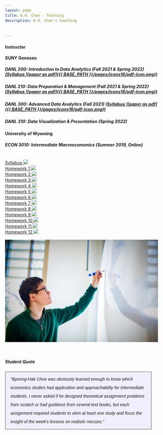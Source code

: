 ```yaml
---
layout: page
title: B.H. Choe - Teaching
description: B.H. Choe's teaching


---
```


#### <a name="Instructor"></a>Instructor



<div class="container">
	
</div>

#### <a name="SUNY Geneseo"></a>SUNY Geneseo

##### <strong>DANL 200: Introduction to Data Analytics</strong> (Fall 2021 & Spring 2022) <a href="https://drive.google.com/file/d/10TQ6Hup3HVUwlC743ZQPLJC_Eu_ELfxI/view?usp=sharing"> (Syllabus ![paper as pdf]({{ BASE_PATH }}/pages/icons16/pdf-icon.png))</a>


##### <strong>DANL 210: Data Preparation & Management</strong> (Fall 2021 & Spring 2022) <a href="https://drive.google.com/file/d/1KaKCBe1Cib5mga7fk4f9X0DIJCyuMQa_/view?usp=sharing"> (Syllabus ![paper as pdf]({{ BASE_PATH }}/pages/icons16/pdf-icon.png))</a>

##### <strong>DANL 300: Advanced Data Analytics</strong> (Fall 2021) <a href="https://drive.google.com/file/d/1OpA6iFgd5pzUFHt5Zns0EOwa4KKo37dM/view?usp=sharing"> (Syllabus ![paper as pdf]({{ BASE_PATH }}/pages/icons16/pdf-icon.png))</a>

##### <strong>DANL 310: Data Visualization & Presentation</strong> (Spring 2022) 




<div class="container">
	
</div>

#### <a name="University of Wyoming"></a>University of Wyoming

##### <strong>ECON 3010: Intermediate Macroeconomics</strong> (Summer 2019, Online)
<div class="container">
    <div class="row-fluid">
        <div class="span2">
        	<br>
            <a href="https://drive.google.com/file/d/1Gm9zwmBhb8mdrd35AJq01cqJGQoi4sUf/view?usp=sharing"> Syllabus
            <img src="{{ BASE_PATH }}/pages/icons16/pdf-icon.png"/> </a><br>
			<a href="https://drive.google.com/file/d/1guwxAxaTuUvfTZVsZXYU38HkW1PenRaS/view?usp=sharing"> Homework 1 <img src="{{ BASE_PATH }}/pages/icons16/pdf-icon.png"/> </a><br>
			<a href="https://drive.google.com/file/d/1GNe4avQCwYaDWuCminndAd5XlaJQjExa/view?usp=sharing"> Homework 2 <img src="{{ BASE_PATH }}/pages/icons16/pdf-icon.png"/> </a><br>
			<a href="https://drive.google.com/file/d/1jTcfTxboBwaPhIggsNOpfLOzZXf-VCB9/view?usp=sharing"> Homework 3 <img src="{{ BASE_PATH }}/pages/icons16/pdf-icon.png"/> </a><br>
			<a href="https://drive.google.com/file/d/1xLyOdrmKCmfc0jDOEE66tAxpKhMahZcX/view?usp=sharing"> Homework 4 <img src="{{ BASE_PATH }}/pages/icons16/pdf-icon.png"/> </a><br>
			<a href="https://drive.google.com/file/d/1l17K14WDzAXl8cYelvUFlrai31SGGhvV/view?usp=sharing"> Homework 5 <img src="{{ BASE_PATH }}/pages/icons16/pdf-icon.png"/> </a><br>
			<a href="https://drive.google.com/file/d/1slFkgHqDHKFVGLz5p82CGkyQ4XnOpFa5/view?usp=sharing"> Homework 6 <img src="{{ BASE_PATH }}/pages/icons16/pdf-icon.png"/> </a><br>
			<a href="https://drive.google.com/file/d/1NWQ7zBTDs3ggDKTLcwMflNN5JWLvNgzL/view?usp=sharing"> Homework 7 <img src="{{ BASE_PATH }}/pages/icons16/pdf-icon.png"/> </a><br>
			<a href="https://drive.google.com/file/d/1w15OZCI_qe5lzZqC6AZIvHN-HG2N-Nys/view?usp=sharing"> Homework 8 <img src="{{ BASE_PATH }}/pages/icons16/pdf-icon.png"/> </a><br>
			<a href="https://drive.google.com/file/d/18d4aW68sk1fts5Nwf7CV1RBbgvXEYSnQ/view?usp=sharing"> Homework 9 <img src="{{ BASE_PATH }}/pages/icons16/pdf-icon.png"/> </a><br>
			<a href="https://drive.google.com/file/d/1icVD1M6st0B2oJjPD9qKmv3Au8gs1Qzi/view?usp=sharing"> Homework 10 <img src="{{ BASE_PATH }}/pages/icons16/pdf-icon.png"/> </a><br>
			<a href="https://drive.google.com/file/d/16q0XffD48f5-AcfyxeCktaSf7HSuJo_F/view?usp=sharing"> Homework 11 <img src="{{ BASE_PATH }}/pages/icons16/pdf-icon.png"/> </a><br>
			<a href="https://drive.google.com/file/d/1lvtl6fipQFUP48TOn6ssSqJnypD-k4Ju/view?usp=sharing"> Homework 12 <img src="{{ BASE_PATH }}/pages/icons16/pdf-icon.png"/> </a>
			<br>
        </div>
        <div class="span5" style="text-align:right">
            &nbsp; &nbsp; <img src="../assets/choe_board.jpeg"
                 	 		title="B.H. Choe" alt="B.H. Choe"/>
        <br>
        <br>
        <br>
        </div>
    </div>
</div>

##### Student Quote
<div style="line-height:200%; font-style: italic; font-family: 'Comic Sans MS', 'Chalkboard', 'ChalkboardSE-Regular', 'Marker Felt', sans-serif; background-color: rgba(204, 204, 255, .3); padding-left:15px; padding-right:15px; padding-top:8px; padding-bottom:10px; margin-right: 20px; border-style: groove" >
	"Byeong-Hak Choe was obviously learned enough to know which economics studies had application and approachability for intermediate students. I never asked if he designed theoretical assignment problems from scratch or had guidance from several text books, but each assignment required students to skim at least one study and focus the insight of the week's lessons on realistic messes."
</div>
<br />


